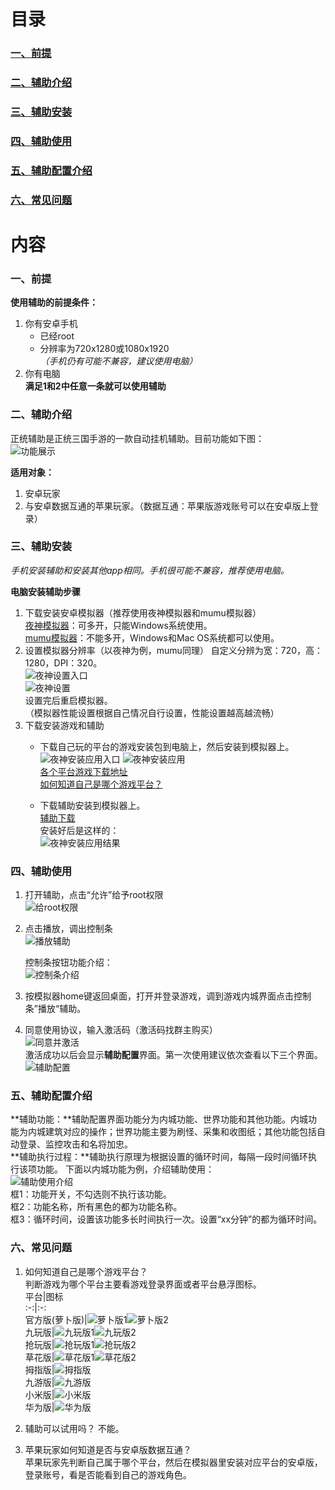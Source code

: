 # 目录
### [一、前提](#one)
### [二、辅助介绍](#two)
### [三、辅助安装](#three)
### [四、辅助使用](#four)
### [五、辅助配置介绍](#five)
### [六、常见问题](#six)



<span id="one"> <span>
# 内容
### 一、前提
**使用辅助的前提条件：**
1. 你有安卓手机
	* 已经root
	* 分辨率为720x1280或1080x1920
	*（手机仍有可能不兼容，建议使用电脑）*
2. 你有电脑  
**满足1和2中任意一条就可以使用辅助**



<span id="two"> <span>
### 二、辅助介绍
正统辅助是正统三国手游的一款自动挂机辅助。目前功能如下图：  
![功能展示](/imgs/功能展示.png)


**适用对象：**
1. 安卓玩家
2. 与安卓数据互通的苹果玩家。（数据互通：苹果版游戏账号可以在安卓版上登录）



<span id="three"> <span>
### 三、辅助安装  
*手机安装辅助和安装其他app相同。手机很可能不兼容，推荐使用电脑。*  

**电脑安装辅助步骤**
1. 下载安装安卓模拟器（推荐使用夜神模拟器和mumu模拟器）  
	[夜神模拟器](http://www.yeshen.com)：可多开，只能Windows系统使用。  
	[mumu模拟器](http://mumu.163.com)：不能多开，Windows和Mac OS系统都可以使用。  
2. 设置模拟器分辨率（以夜神为例，mumu同理）
	自定义分辨为宽：720，高：1280，DPI：320。  
	![夜神设置入口](/imgs/夜神设置入口.png)  
	![夜神设置](/imgs/夜神设置.png)  
	设置完后重启模拟器。  
	（模拟器性能设置根据自己情况自行设置，性能设置越高越流畅）
3. 下载安装游戏和辅助  
	* 下载自己玩的平台的游戏安装包到电脑上，然后安装到模拟器上。  
	![夜神安装应用入口](/imgs/夜神安装应用入口.png)  ![夜神安装应用](/imgs/夜神安装应用.png)   
	[各个平台游戏下载地址](https://github.com/liuyong0/liuyong0.github.io/blob/master/%E5%90%84%E4%B8%AA%E5%B9%B3%E5%8F%B0%E6%B8%B8%E6%88%8F%E4%B8%8B%E8%BD%BD%E5%9C%B0%E5%9D%80.md)  
	[如何知道自己是哪个游戏平台？](#five)  
	
	* 下载辅助安装到模拟器上。  
	[辅助下载](https://github.com/liuyong0/liuyong0.github.io/raw/master/%E6%AD%A3%E7%BB%9F%E8%BE%85%E5%8A%A9V1.80.apk)  
	安装好后是这样的：  
	![夜神安装应用结果](/imgs/夜神安装应用结果.png)  
	

	
<span id="four"> <span>
### 四、辅助使用
1. 打开辅助，点击“允许”给予root权限  
	![给root权限](/imgs/给root权限.png) 
2. 点击播放，调出控制条  
	![播放辅助](/imgs/播放辅助.png)  
	  
	控制条按钮功能介绍：  
	![控制条介绍](/imgs/控制条介绍.png)   
	
3. 按模拟器home键返回桌面，打开并登录游戏，调到游戏内城界面点击控制条”播放“辅助。  


4. 同意使用协议，输入激活码（激活码找群主购买）  
	![同意并激活](/imgs/同意并激活.png)  
	激活成功以后会显示**辅助配置**界面。第一次使用建议依次查看以下三个界面。
	![辅助配置](imgs/辅助配置.png)

	
<span id="five"> <span>
### 五、辅助配置介绍  
**辅助功能：**辅助配置界面功能分为内城功能、世界功能和其他功能。内城功能为内城建筑对应的操作；世界功能主要为刷怪、采集和收图纸；其他功能包括自动登录、监控攻击和名将加忠。  
**辅助执行过程：**辅助执行原理为根据设置的循环时间，每隔一段时间循环执行该项功能。
下面以内城功能为例，介绍辅助使用：  
![辅助使用介绍](/imgs/辅助使用介绍.png)  
框1：功能开关，不勾选则不执行该功能。  
框2：功能名称，所有黑色的都为功能名称。  
框3：循环时间，设置该功能多长时间执行一次。设置“xx分钟”的都为循环时间。  



<span id="six"> <span>
### 六、常见问题
1. 如何知道自己是哪个游戏平台？  
判断游戏为哪个平台主要看游戏登录界面或者平台悬浮图标。  
平台|图标  
:-:|:-:  
官方版(萝卜版)|![萝卜版1](imgs/icon/萝卜版1.png)![萝卜版2](imgs/icon/萝卜版2.png)  
九玩版|![九玩版1](imgs/icon/九玩版1.png)![九玩版2](imgs/icon/九玩版2.png)   
抢玩版|![抢玩版1](imgs/icon/抢玩版1.png)![抢玩版2](imgs/icon/抢玩版2.png)   
草花版|![草花版1](imgs/icon/草花版1.png)![草花版2](imgs/icon/草花版2.png)   
拇指版|![拇指版](imgs/icon/拇指版.png)  
九游版|![九游版](imgs/icon/九游版.png)  
小米版|![小米版](imgs/icon/小米版.png)  
华为版|![华为版](imgs/icon/华为版.png)   
	
	

2. 辅助可以试用吗？
不能。

3. 苹果玩家如何知道是否与安卓版数据互通？  
苹果玩家先判断自己属于哪个平台，然后在模拟器里安装对应平台的安卓版，登录账号，看是否能看到自己的游戏角色。
	
	
	

